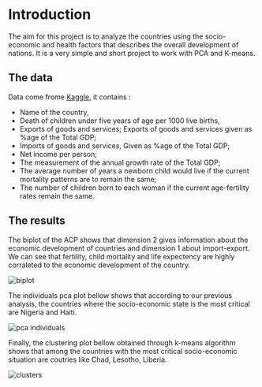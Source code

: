 # Introduction

The aim for this project is to analyze the countries using the socio-economic and health factors that describes the overall development of nations. It is a very simple and short project to work with PCA and K-means.

## The data

Data come frome [Kaggle](https://www.kaggle.com/datasets/vipulgohel/clustering-pca-assignment), it contains :
- Name of the country,
- Death of children under five years of age per 1000 live births,
- Exports of goods and services; Exports of goods and services given as %age of the Total GDP;
- Imports of goods and services, Given as %age of the Total GDP;
- Net income per person;
- The measurement of the annual growth rate of the Total GDP;
- The average number of years a newborn child would live if the current mortality patterns are to remain the same;
- The number of children born to each woman if the current age-fertility rates remain the same.

## The results

The biplot of the ACP shows that dimension 2 gives information about the economic development of countries and dimension 1 about import-export. We can see that fertility, child mortality and life expectency are highly corraleted to the economic development of the country.

![biplot](https://user-images.githubusercontent.com/45072645/203086510-165e2539-aee3-4235-b1e9-19ad0b9e8034.png)

The individuals pca plot bellow shows that according to our previous analysis, the countries where the socio-economic state is the most critical are Nigeria and Haiti.

![pca individuals](https://user-images.githubusercontent.com/45072645/203086855-ab0ed9d6-470a-4630-a75a-61fc5032b4c4.png)

Finally, the clustering plot bellow obtained through k-means algorithm shows that among the countries with the most critical socio-economic situation are coutries like Chad, Lesotho, Liberia.

![clusters](https://user-images.githubusercontent.com/45072645/203088419-8c4d4ac2-3570-40e9-b166-e017b61373a0.png)
